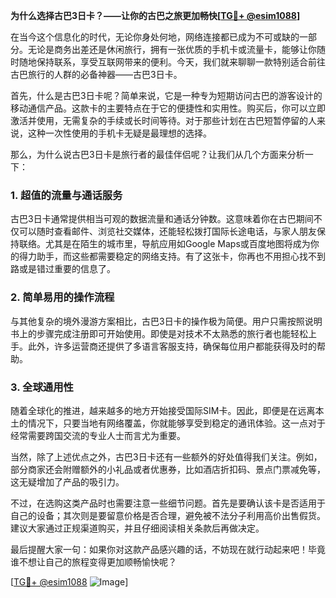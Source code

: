 **为什么选择古巴3日卡？——让你的古巴之旅更加畅快[[TG💪+ @esim1088](https://t.me/s/esim1088)]**

在当今这个信息化的时代，无论你身处何地，网络连接都已成为不可或缺的一部分。无论是商务出差还是休闲旅行，拥有一张优质的手机卡或流量卡，能够让你随时随地保持联系，享受互联网带来的便利。今天，我们就来聊聊一款特别适合前往古巴旅行的人群的必备神器——古巴3日卡。

首先，什么是古巴3日卡呢？简单来说，它是一种专为短期访问古巴的游客设计的移动通信产品。这款卡的主要特点在于它的便捷性和实用性。购买后，你可以立即激活并使用，无需复杂的手续或长时间等待。对于那些计划在古巴短暂停留的人来说，这种一次性使用的手机卡无疑是最理想的选择。

那么，为什么说古巴3日卡是旅行者的最佳伴侣呢？让我们从几个方面来分析一下：

### **1. 超值的流量与通话服务**
古巴3日卡通常提供相当可观的数据流量和通话分钟数。这意味着你在古巴期间不仅可以随时查看邮件、浏览社交媒体，还能轻松拨打国际长途电话，与家人朋友保持联络。尤其是在陌生的城市里，导航应用如Google Maps或百度地图将成为你的得力助手，而这些都需要稳定的网络支持。有了这张卡，你再也不用担心找不到路或是错过重要的信息了。

### **2. 简单易用的操作流程**
与其他复杂的境外漫游方案相比，古巴3日卡的操作极为简便。用户只需按照说明书上的步骤完成注册即可开始使用。即使是对技术不太熟悉的旅行者也能轻松上手。此外，许多运营商还提供了多语言客服支持，确保每位用户都能获得及时的帮助。

### **3. 全球通用性**
随着全球化的推进，越来越多的地方开始接受国际SIM卡。因此，即便是在远离本土的情况下，只要当地有网络覆盖，你就能够享受到稳定的通讯体验。这一点对于经常需要跨国交流的专业人士而言尤为重要。

当然，除了上述优点之外，古巴3日卡还有一些额外的好处值得我们关注。例如，部分商家还会附赠额外的小礼品或者优惠券，比如酒店折扣码、景点门票减免等，这无疑增加了产品的吸引力。

不过，在选购这类产品时也需要注意一些细节问题。首先是要确认该卡是否适用于自己的设备；其次则是要留意价格是否合理，避免被不法分子利用高价出售假货。建议大家通过正规渠道购买，并且仔细阅读相关条款后再做决定。

最后提醒大家一句：如果你对这款产品感兴趣的话，不妨现在就行动起来吧！毕竟谁不想让自己的旅程变得更加顺畅愉快呢？

[[TG💪+ @esim1088](https://t.me/s/esim1088) ![Image](https://i.postimg.cc/4NQfJmqS/Snipaste-2025-05-13-00-14-12.png)]